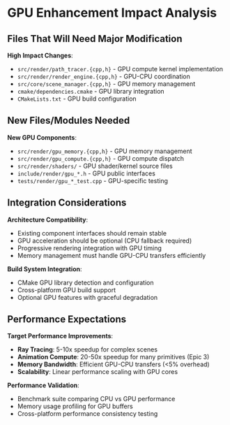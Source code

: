 # GPU Enhancement Impact Analysis

## Files That Will Need Major Modification

**High Impact Changes**:
- `src/render/path_tracer.{cpp,h}` - GPU compute kernel implementation
- `src/render/render_engine.{cpp,h}` - GPU-CPU coordination
- `src/core/scene_manager.{cpp,h}` - GPU memory management
- `cmake/dependencies.cmake` - GPU library integration
- `CMakeLists.txt` - GPU build configuration

## New Files/Modules Needed

**New GPU Components**:
- `src/render/gpu_memory.{cpp,h}` - GPU memory management
- `src/render/gpu_compute.{cpp,h}` - GPU compute dispatch
- `src/render/shaders/` - GPU shader/kernel source files
- `include/render/gpu_*.h` - GPU public interfaces
- `tests/render/gpu_*_test.cpp` - GPU-specific testing

## Integration Considerations

**Architecture Compatibility**:
- Existing component interfaces should remain stable
- GPU acceleration should be optional (CPU fallback required)
- Progressive rendering integration with GPU timing
- Memory management must handle GPU-CPU transfers efficiently

**Build System Integration**:
- CMake GPU library detection and configuration
- Cross-platform GPU build support
- Optional GPU features with graceful degradation

## Performance Expectations

**Target Performance Improvements**:
- **Ray Tracing**: 5-10x speedup for complex scenes
- **Animation Compute**: 20-50x speedup for many primitives (Epic 3)
- **Memory Bandwidth**: Efficient GPU-CPU transfers (<5% overhead)
- **Scalability**: Linear performance scaling with GPU cores

**Performance Validation**:
- Benchmark suite comparing CPU vs GPU performance
- Memory usage profiling for GPU buffers
- Cross-platform performance consistency testing
